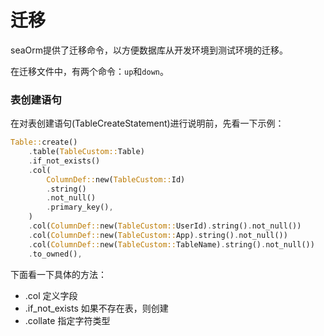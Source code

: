 # 迁移

seaOrm提供了迁移命令，以方便数据库从开发环境到测试环境的迁移。

在迁移文件中，有两个命令：`up`和`down`。

### 表创建语句

在对表创建语句(TableCreateStatement)进行说明前，先看一下示例：
```rust
Table::create()
    .table(TableCustom::Table)
    .if_not_exists()
    .col(
        ColumnDef::new(TableCustom::Id)
        .string()
        .not_null()
        .primary_key(),
    )
    .col(ColumnDef::new(TableCustom::UserId).string().not_null())
    .col(ColumnDef::new(TableCustom::App).string().not_null())
    .col(ColumnDef::new(TableCustom::TableName).string().not_null())
    .to_owned(),
```

下面看一下具体的方法：
- .col 定义字段
- .if_not_exists 如果不存在表，则创建
- .collate 指定字符类型